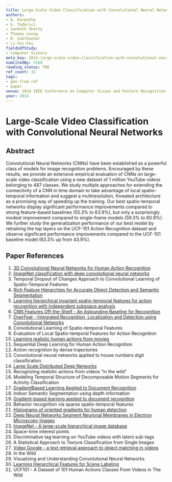 ```yaml
---
title: Large-Scale Video Classification with Convolutional Neural Networks
authors:
- A. Karpathy
- G. Toderici
- Sanketh Shetty
- Thomas Leung
- R. Sukthankar
- Li Fei-Fei
fieldsOfStudy:
- Computer Science
meta_key: 2014-large-scale-video-classification-with-convolutional-neural-networks
numCitedBy: 5169
reading_status: TBD
ref_count: 32
tags:
- gen-from-ref
- paper
venue: 2014 IEEE Conference on Computer Vision and Pattern Recognition
year: 2014
---
```


# Large-Scale Video Classification with Convolutional Neural Networks

## Abstract

Convolutional Neural Networks (CNNs) have been established as a powerful class of models for image recognition problems. Encouraged by these results, we provide an extensive empirical evaluation of CNNs on large-scale video classification using a new dataset of 1 million YouTube videos belonging to 487 classes. We study multiple approaches for extending the connectivity of a CNN in time domain to take advantage of local spatio-temporal information and suggest a multiresolution, foveated architecture as a promising way of speeding up the training. Our best spatio-temporal networks display significant performance improvements compared to strong feature-based baselines (55.3% to 63.9%), but only a surprisingly modest improvement compared to single-frame models (59.3% to 60.9%). We further study the generalization performance of our best model by retraining the top layers on the UCF-101 Action Recognition dataset and observe significant performance improvements compared to the UCF-101 baseline model (63.3% up from 43.9%).

## Paper References

1. [3D Convolutional Neural Networks for Human Action Recognition](2013-3d-convolutional-neural-networks-for-human-action-recognition)
2. [ImageNet classification with deep convolutional neural networks](2012-imagenet-classification-with-deep-convolutional-neural-networks)
3. Temporal Dropout of Changes Approach to Convolutional Learning of Spatio-Temporal Features
4. [Rich Feature Hierarchies for Accurate Object Detection and Semantic Segmentation](2014-rich-feature-hierarchies-for-accurate-object-detection-and-semantic-segmentation)
5. [Learning hierarchical invariant spatio-temporal features for action recognition with independent subspace analysis](2011-learning-hierarchical-invariant-spatio-temporal-features-for-action-recognition-with-independent-subspace-analysis)
6. [CNN Features Off-the-Shelf - An Astounding Baseline for Recognition](2014-cnn-features-off-the-shelf-an-astounding-baseline-for-recognition)
7. [OverFeat - Integrated Recognition, Localization and Detection using Convolutional Networks](2014-overfeat-integrated-recognition-localization-and-detection-using-convolutional-networks)
8. Convolutional Learning of Spatio-temporal Features
9. Evaluation of Local Spatio-temporal Features for Action Recognition
10. [Learning realistic human actions from movies](2008-learning-realistic-human-actions-from-movies)
11. Sequential Deep Learning for Human Action Recognition
12. Action recognition by dense trajectories
13. Convolutional neural networks applied to house numbers digit classification
14. [Large Scale Distributed Deep Networks](2012-large-scale-distributed-deep-networks)
15. Recognizing realistic actions from videos “in the wild”
16. Modeling Temporal Structure of Decomposable Motion Segments for Activity Classification
17. [GradientBased Learning Applied to Document Recognition](2001-gradientbased-learning-applied-to-document-recognition)
18. Indoor Semantic Segmentation using depth information
19. [Gradient-based learning applied to document recognition](1998-gradient-based-learning-applied-to-document-recognition)
20. Behavior recognition via sparse spatio-temporal features
21. [Histograms of oriented gradients for human detection](2005-histograms-of-oriented-gradients-for-human-detection)
22. [Deep Neural Networks Segment Neuronal Membranes in Electron Microscopy Images](2012-deep-neural-networks-segment-neuronal-membranes-in-electron-microscopy-images)
23. [ImageNet - A large-scale hierarchical image database](2009-imagenet-a-large-scale-hierarchical-image-database)
24. Space-time interest points
25. Discriminative tag learning on YouTube videos with latent sub-tags
26. A Statistical Approach to Texture Classification from Single Images
27. [Video Google - a text retrieval approach to object matching in videos](2003-video-google-a-text-retrieval-approach-to-object-matching-in-videos)
28. In the Wild
29. Visualizing and Understanding Convolutional Neural Networks
30. [Learning Hierarchical Features for Scene Labeling](2013-learning-hierarchical-features-for-scene-labeling)
31. UCF101 - A Dataset of 101 Human Actions Classes From Videos in The Wild
